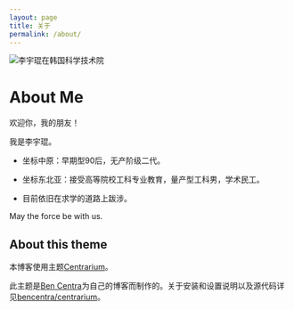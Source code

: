 ```yaml
---
layout: page
title: 关于
permalink: /about/
---
```


<img src="{{ site.baseurl }}/assets/profile.png" title="李宇琨在韩国科学技术院" class="profile">

# About Me

欢迎你，我的朋友！

我是李宇琨。

* 坐标中原：早期型90后，无产阶级二代。

* 坐标东北亚：接受高等院校工科专业教育，量产型工科男，学术民工。

* 目前依旧在求学的道路上跋涉。

May the force be with us.

## About this theme

本博客使用主题[Centrarium][centrarium]。

此主题是[Ben Centra][bencentra]为自己的博客而制作的。关于安装和设置说明以及源代码详见[bencentra/centrarium][bencentra/centrarium]。

[centrarium]: https://bencentra.com/centrarium/
[bencentra]: https://bencentra.com
[bencentra/centrarium]: https://github.com/bencentra/centrarium
